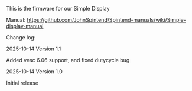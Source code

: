 This is the firmware for our Simple Display

Manual: https://github.com/JohnSpintend/Spintend-manuals/wiki/Simple-display-manual

Change log:

2025-10-14 Version 1.1

Added vesc 6.06 support, and fixed dutycycle bug


2025-10-14 Version 1.0

Initial release
